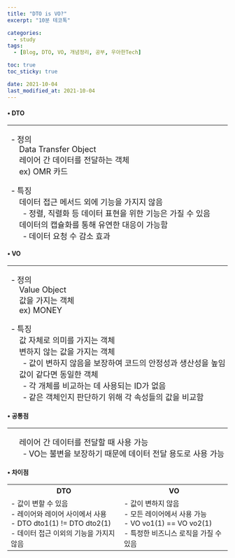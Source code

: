 ```yaml
---
title: "DTO is VO?"
excerpt: "10분 테코톡"

categories:
  - study
tags:
  - [Blog, DTO, VO, 개념정리, 공부, 우아한Tech]

toc: true
toc_sticky: true

date: 2021-10-04
last_modified_at: 2021-10-04
---
```


#### • DTO
<hr>
<p style="font-size:18px;">
&ensp;- 정의<br>  
&emsp;&ensp;Data Transfer Object<br>
&emsp;&ensp;레이어 간 데이터를 전달하는 객체<br>
&emsp;&ensp;ex) OMR 카드</p>
<p style="font-size:18px;">
&ensp;- 특징<br>  
&emsp;&ensp;데이터 접근 메서드 외에 기능을 가지지 않음<br>
&emsp;&ensp;&ensp;- 정렬, 직렬화 등 데이터 표현을 위한 기능은 가질 수 있음<br>
&emsp;&ensp;데이터의 캡슐화를 통해 유연한 대응이 가능함<br>
&emsp;&ensp;&ensp;- 데이터 요청 수 감소 효과</p>

#### • VO
<hr>
<p style="font-size:18px;">
&ensp;- 정의<br>
&emsp;&ensp;Value Object<br>
&emsp;&ensp;값을 가지는 객체<br>
&emsp;&ensp;ex) MONEY</p>
<p style="font-size:18px;">
&ensp;- 특징<br>  
&emsp;&ensp;값 자체로 의미를 가지는 객체<br>
&emsp;&ensp;변하지 않는 값을 가지는 객체<br>
&emsp;&ensp;&ensp;- 값이 변하지 않음을 보장하여 코드의 안정성과 생산성을 높임<br>
&emsp;&ensp;값이 같다면 동일한 객체<br>
&emsp;&ensp;&ensp;- 각 개체를 비교하는 데 사용되는 ID가 없음<br>
&emsp;&ensp;&ensp;- 같은 객체인지 판단하기 위해 각 속성들의 값을 비교함</p>

#### • 공통점
<hr>
<p style="font-size:18px;">
&emsp;&ensp;레이어 간 데이터를 전달할 때 사용 가능<br>
&emsp;&ensp;&ensp;- VO는 불변을 보장하기 때문에 데이터 전달 용도로 사용 가능</p>

#### • 차이점
<table>
  <tr>
    <th>DTO</th>
    <th>VO</th>
  </tr>
  <tr>
    <td>
    - 값이 변할 수 있음<br>
		- 레이어와 레이어 사이에서 사용<br>
		- DTO dto1(1) != DTO dto2(1)<br>
		- 데이터 접근 이외의 기능을 가지지 않음
    </td>
    <td>
    - 값이 변하지 않음<br>
		- 모든 레이어에서 사용 가능<br>
		- VO vo1(1) == VO vo2(1)<br>
		- 특정한 비즈니스 로직을 가질 수 있음
    </td>
  </tr>
</table>
